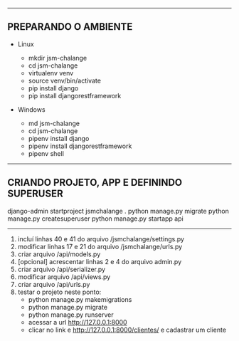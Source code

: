 ------------------------------------------------------------
PREPARANDO O AMBIENTE
------------------------------------------------------------

- Linux

   * mkdir jsm-chalange
   * cd jsm-chalange
   * virtualenv venv
   * source venv/bin/activate
   * pip install django
   * pip install djangorestframework

- Windows

   * md jsm-chalange
   * cd jsm-chalange
   * pipenv install django
   * pipenv install djangorestframework
   * pipenv shell

------------------------------------------------------------
CRIANDO PROJETO, APP E DEFININDO SUPERUSER
------------------------------------------------------------

django-admin startproject jsmchalange .
python manage.py migrate
python manage.py createsuperuser
python manage.py startapp api

------------------------------------------------------------

1) incluí linhas 40 e 41 do arquivo /jsmchalange/settings.py
2) modificar linhas 17 e 21 do arquivo /jsmchalange/urls.py
3) criar arquivo /api/models.py
4) [opcional] acrescentar linhas 2 e 4 do arquivo admin.py
5) criar arquivo /api/serializer.py
6) modificar arquivo /api/views.py
7) criar arquivo /api/urls.py
8) testar o projeto neste ponto: 
   - python manage.py makemigrations
   - python manage.py migrate
   - python manage.py runserver
   - acessar a url http://127.0.0.1:8000   
   - clicar no link e http://127.0.0.1:8000/clientes/ e cadastrar um cliente
   
